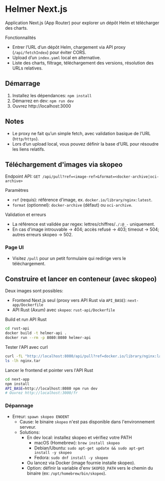 # Helmer Next.js

Application Next.js (App Router) pour explorer un dépôt Helm et télécharger des charts.

Fonctionnalités
- Entrer l’URL d’un dépôt Helm, chargement via API proxy (`/api/fetchIndex`) pour éviter CORS.
- Upload d’un `index.yaml` local en alternative.
- Liste des charts, filtrage, téléchargement des versions, résolution des URLs relatives.

## Démarrage
1. Installez les dépendances: `npm install`
2. Démarrez en dev: `npm run dev`
3. Ouvrez http://localhost:3000

## Notes
- Le proxy ne fait qu’un simple fetch, avec validation basique de l’URL (`http/https`).
- Lors d’un upload local, vous pouvez définir la base d’URL pour résoudre les liens relatifs.

## Téléchargement d'images via skopeo

Endpoint API: `GET /api/pull?ref=<image-ref>&format=<docker-archive|oci-archive>`

Paramètres
- `ref` (requis): référence d'image, ex. `docker.io/library/nginx:latest`.
- `format` (optionnel): `docker-archive` (défaut) ou `oci-archive`.

Validation et erreurs
- La référence est validée par regex: lettres/chiffres/`./:@_-` uniquement.
- En cas d'image introuvable → 404; accès refusé → 403; timeout → 504; autres erreurs skopeo → 502.

### Page UI
- Visitez `/pull` pour un petit formulaire qui redirige vers le téléchargement.

## Construire et lancer en conteneur (avec skopeo)

Deux images sont possibles:

- Frontend Next.js seul (proxy vers API Rust via `API_BASE`): `next-app/Dockerfile`
- API Rust (Axum) avec `skopeo`: `rust-api/Dockerfile`

Build et run API Rust
```bash
cd rust-api
docker build -t helmer-api .
docker run --rm -p 8080:8080 helmer-api
```

Tester l'API avec curl
```bash
curl -fL "http://localhost:8080/api/pull?ref=docker.io/library/nginx:latest&format=docker-archive" -o nginx.tar
ls -lh nginx.tar
```

Lancer le frontend et pointer vers l'API Rust
```bash
cd next-app
npm install
API_BASE=http://localhost:8080 npm run dev
# Ouvrez http://localhost:3000/fr
```

### Dépannage

- Erreur: `spawn skopeo ENOENT`
  - Cause: le binaire `skopeo` n'est pas disponible dans l'environnement serveur.
  - Solutions:
    - En dev local: installez skopeo et vérifiez votre PATH
      - macOS (Homebrew): `brew install skopeo`
      - Debian/Ubuntu: `sudo apt-get update && sudo apt-get install -y skopeo`
      - Fedora: `sudo dnf install -y skopeo`
    - Ou lancez via Docker (image fournie installe skopeo).
    - Option: définir la variable d'env `SKOPEO_PATH` vers le chemin du binaire (ex: `/opt/homebrew/bin/skopeo`).
